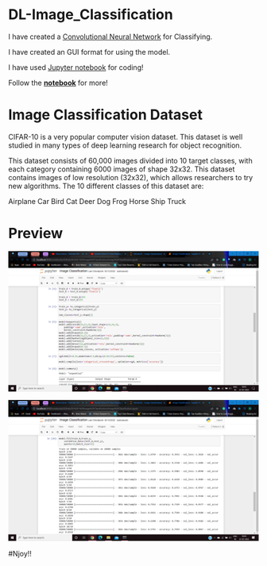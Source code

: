 # DL-Image_Classification

I have created a [Convolutional Neural Network](https://towardsdatascience.com/a-comprehensive-guide-to-convolutional-neural-networks-the-eli5-way-3bd2b1164a53) for Classifying.

I have created an GUI format for using the model.

I have used [Jupyter notebook](https://jupyter.org/) for coding!

Follow the **[notebook](https://github.com/Anuragtsl/DL-Image_Classification/blob/main/Image%20Classification.ipynb)** for more!

# Image Classification Dataset

CIFAR-10 is a very popular computer vision dataset. This dataset is well studied in many types of deep learning research for object recognition.

This dataset consists of 60,000 images divided into 10 target classes, with each category containing 6000 images of shape 32x32. This dataset contains images of low resolution (32x32), which allows researchers to try new algorithms. The 10 different classes of this dataset are:

Airplane
Car
Bird
Cat
Deer
Dog
Frog
Horse
Ship
Truck

# Preview

![Image1](https://github.com/Anuragtsl/DL-Image_Classification/blob/main/images/1.png)

![Image2](https://github.com/Anuragtsl/DL-Image_Classification/blob/main/images/2.png)


#Njoy!!
